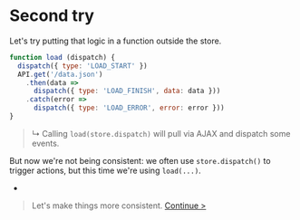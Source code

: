 # Second try

Let's try putting that logic in a function outside the store.

```js
function load (dispatch) {
  dispatch({ type: 'LOAD_START' })
  API.get('/data.json')
    .then(data =>
      dispatch({ type: 'LOAD_FINISH', data: data }))
    .catch(error =>
      dispatch({ type: 'LOAD_ERROR', error: error }))
}
```

> ↳ Calling `load(store.dispatch)` will pull via AJAX and dispatch some events.

But now we're not being consistent: we often use `store.dispatch()` to trigger actions, but this time we're using `load(...)`.

-

> Let's make things more consistent. [Continue >](redux-thunk.md)
